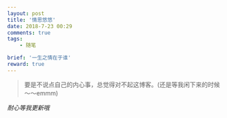 ```yaml
---
layout: post
title: '情思悠悠'
date: 2018-7-23 00:29
comments: true
tags:
    - 随笔

brief: '一生之情在于谁'
reward: true
---
```

>要是不说点自己的内心事，总觉得对不起这博客。(还是等我闲下来的时候～～emmm)
<!-- more -->
*耐心等我更新哦*